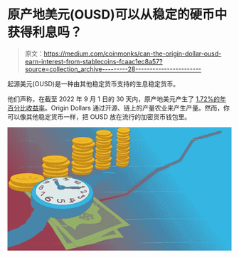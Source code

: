 # 原产地美元(OUSD)可以从稳定的硬币中获得利息吗？

> 原文：<https://medium.com/coinmonks/can-the-origin-dollar-ousd-earn-interest-from-stablecoins-fcaac1ec8a57?source=collection_archive---------28----------------------->

起源美元(OUSD)是一种由其他稳定货币支持的生息稳定货币。

他们声称，在截至 2022 年 9 月 1 日的 30 天内，原产地美元产生了 [1.72%的年百分比收益率](https://www.ousd.com/)。Origin Dollars 通过开源、链上的产量农业来产生产量。然而，你可以像其他稳定货币一样，把 OUSD 放在流行的加密货币钱包里。

![](img/2a57b18509bab181edda4aaf1c74aa9d.png)